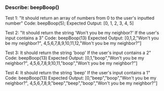### Describe: beepBoop()
Test 1: "It should return an array of numbers from 0 to the user's inputted number"
Code: beepBoop(5);
Expected Output: [0, 1, 2, 3, 4, 5]
<!--
function beepBoop(numInput) {
    const beepBoopArray  = [];
    for (let i = 0; i <= numInput; i++){
      beepBoopArray.push(i);
    } return beepBoopArray;
  }
-->
Test 2: "It should return the string 'Won't you be my neighbor?' If the user's input contains a 3"
Code: beepBoop(13)
Expected Output: [0,1,2,"Won't you be my neighbor?", 4,5,6,7,8,9,10,11,12,"Won't you be my neighbor?"]
<!--
function beepBoop(numInput) {
  var beepBoopArray = [];

  for (let i = 0; i <= numInput; i++) {
    if (i.toString().includes("3")) {
      beepBoopArray.push("Won't you be my neighbor?");
    } else {
      beepBoopArray.push(i);
    }
  }
  if (beepBoopArray.includes(3)) {
    let index = beepBoopArray.indexOf(3);
    beepBoopArray.splice(index, 1);
  }
  return beepBoopArray;
}
-->
Test 3: It should return the string 'boop' If the user's input contains a 2"
Code: beepBoop(13)
Expected Output: [0,1,"boop","Won't you be my neighbor?", 4,5,6,7,8,9,10,11,"boop","Won't you be my neighbor?"]
<!--
function beepBoop(numInput) {
    const beepBoopArray = [];
    for (let i = 0; i <= numInput; i++) {
      if (i.toString().includes("3")) {
        beepBoopArray.push("Won't you be my neighbor?");
      } else if (i.toString().includes("2")) {
        beepBoopArray.push("boop");
      } else {
        beepBoopArray.push(i);
      }
    }
    return beepBoopArray;
  }
-->

Test 4: It should return the string 'beep' If the user's input contains a 1"
Code: beepBoop(13)
Expected Output: [0,"beep","boop","Won't you be my neighbor?", 4,5,6,7,8,9,"beep","beep","boop","Won't you be my neighbor?"]
<!--
function beepBoop(numInput) {
    const beepBoopArray = [];
    for (let i = 0; i <= numInput; i++) {
      if (i.toString().includes("3")) {
        beepBoopArray.push("Won't you be my neighbor?");
      } else if (i.toString().includes("2")) {
        beepBoopArray.push("boop");
      } else if (i.toString().includes("1")){
        beepBoopArray.push("beep")
      } else {
        beepBoopArray.push(i);
      }
    }
    return beepBoopArray;
  }
-->